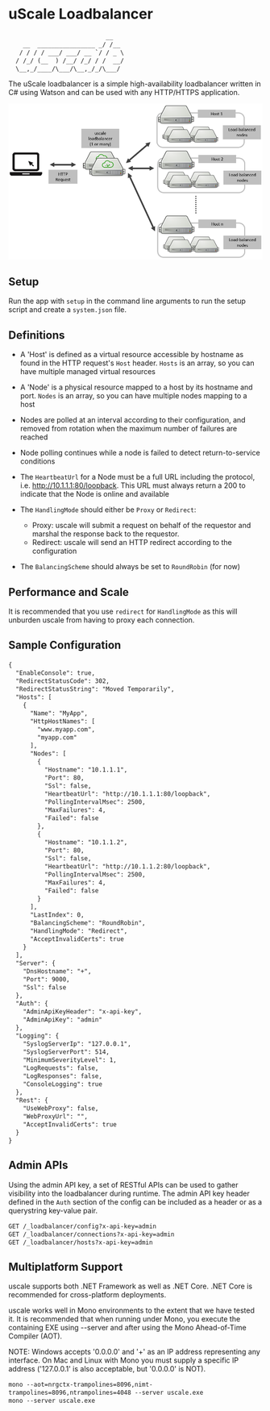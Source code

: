 # uScale Loadbalancer
```
                           __
    __  ________________ _/ /__ 
   / / / / ___/ ___/ __ `/ / _ \
  / /_/ (__  ) /__/ /_/ / /  __/
  \__,_/____/\___/\__,_/_/\___/ 

```

The uScale loadbalancer is a simple high-availability loadbalancer written in C# using Watson and can be used with any HTTP/HTTPS application.

![alt tag](https://github.com/jchristn/uscale/blob/master/assets/diagram_uscale.png)

## Setup

Run the app with ```setup``` in the command line arguments to run the setup script and create a ```system.json``` file.

## Definitions

- A 'Host' is defined as a virtual resource accessible by hostname as found in the HTTP request's ```Host``` header.  ```Hosts``` is an array, so you can have multiple managed virtual resources

- A 'Node' is a physical resource mapped to a host by its hostname and port.  ```Nodes``` is an array, so you can have multiple nodes mapping to a host

- Nodes are polled at an interval according to their configuration, and removed from rotation when the maximum number of failures are reached

- Node polling continues while a node is failed to detect return-to-service conditions

- The ```HeartbeatUrl``` for a Node must be a full URL including the protocol, i.e. http://10.1.1.1:80/loopback.  This URL must always return a 200 to indicate that the Node is online and available

- The ```HandlingMode``` should either be ```Proxy``` or ```Redirect```:
  - Proxy: uscale will submit a request on behalf of the requestor and marshal the response back to the requestor.  
  - Redirect: uscale will send an HTTP redirect according to the configuration

- The ```BalancingScheme``` should always be set to ```RoundRobin``` (for now)
 
## Performance and Scale

It is recommended that you use ```redirect``` for ```HandlingMode``` as this will unburden uscale from having to proxy each connection.

## Sample Configuration

```
{
  "EnableConsole": true,
  "RedirectStatusCode": 302,
  "RedirectStatusString": "Moved Temporarily",
  "Hosts": [
    {
      "Name": "MyApp",
      "HttpHostNames": [
        "www.myapp.com",
        "myapp.com"
      ],
      "Nodes": [
        {
          "Hostname": "10.1.1.1",
          "Port": 80,
          "Ssl": false,
          "HeartbeatUrl": "http://10.1.1.1:80/loopback",
          "PollingIntervalMsec": 2500,
          "MaxFailures": 4,
          "Failed": false
        },
        {
          "Hostname": "10.1.1.2",
          "Port": 80,
          "Ssl": false,
          "HeartbeatUrl": "http://10.1.1.2:80/loopback",
          "PollingIntervalMsec": 2500,
          "MaxFailures": 4,
          "Failed": false
        }
      ],
      "LastIndex": 0,
      "BalancingScheme": "RoundRobin",
      "HandlingMode": "Redirect",
      "AcceptInvalidCerts": true
    }
  ],
  "Server": {
    "DnsHostname": "+",
    "Port": 9000,
    "Ssl": false
  },
  "Auth": {
    "AdminApiKeyHeader": "x-api-key",
    "AdminApiKey": "admin"
  },
  "Logging": {
    "SyslogServerIp": "127.0.0.1",
    "SyslogServerPort": 514,
    "MinimumSeverityLevel": 1,
    "LogRequests": false,
    "LogResponses": false,
    "ConsoleLogging": true
  },
  "Rest": {
    "UseWebProxy": false,
    "WebProxyUrl": "",
    "AcceptInvalidCerts": true
  }
}

```

## Admin APIs

Using the admin API key, a set of RESTful APIs can be used to gather visibility into the loadbalancer during runtime.  The admin API key header defined in the ```Auth``` section of the config can be included as a header or as a querystring key-value pair.

```
GET /_loadbalancer/config?x-api-key=admin
GET /_loadbalancer/connections?x-api-key=admin
GET /_loadbalancer/hosts?x-api-key=admin
```

## Multiplatform Support

uscale supports both .NET Framework as well as .NET Core.  .NET Core is recommended for cross-platform deployments.

uscale works well in Mono environments to the extent that we have tested it. It is recommended that when running under Mono, you execute the containing EXE using --server and after using the Mono Ahead-of-Time Compiler (AOT).

NOTE: Windows accepts '0.0.0.0' and '+' as an IP address representing any interface.  On Mac and Linux with Mono you must supply a specific IP address ('127.0.0.1' is also acceptable, but '0.0.0.0' is NOT).

```
mono --aot=nrgctx-trampolines=8096,nimt-trampolines=8096,ntrampolines=4048 --server uscale.exe
mono --server uscale.exe
```

